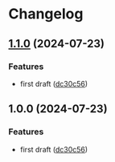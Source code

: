 # Changelog

## [1.1.0](https://github.com/alexymantha/backgroundmusic-streamdeck/compare/v1.0.0...v1.1.0) (2024-07-23)


### Features

* first draft ([dc30c56](https://github.com/alexymantha/backgroundmusic-streamdeck/commit/dc30c5651c22896d342823a00db70c50a165ff59))

## 1.0.0 (2024-07-23)


### Features

* first draft ([dc30c56](https://github.com/alexymantha/backgroundmusic-streamdeck/commit/dc30c5651c22896d342823a00db70c50a165ff59))
